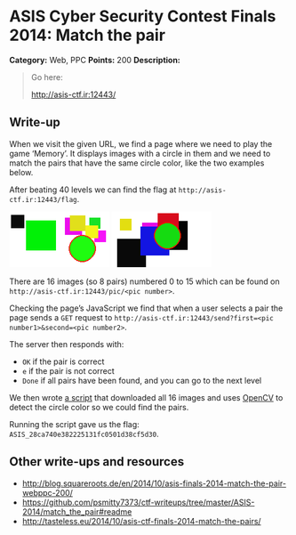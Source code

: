 # ASIS Cyber Security Contest Finals 2014: Match the pair

**Category:** Web, PPC
**Points:** 200
**Description:**

> Go here:
>
> <http://asis-ctf.ir:12443/>

## Write-up

When we visit the given URL, we find a page where we need to play the game ‘Memory’. It displays images with a circle in them and we need to match the pairs that have the same circle color, like the two examples below.

After beating 40 levels we can find the flag at `http://asis-ctf.ir:12443/flag`.

![](example-1.png)
![](example-2.png)

There are 16 images (so 8 pairs) numbered 0 to 15 which can be found on `http://asis-ctf.ir:12443/pic/<pic number>`.

Checking the page’s JavaScript we find that when a user selects a pair the page sends a `GET` request to `http://asis-ctf.ir:12443/send?first=<pic number1>&second=<pic number2>`.

The server then responds with:

* `OK` if the pair is correct
* `e` if the pair is not correct
* `Done` if all pairs have been found, and you can go to the next level

We then wrote [a script](match-the-pair.py) that downloaded all 16 images and uses [OpenCV](http://opencv.org/) to detect the circle color so we could find the pairs.

Running the script gave us the flag: `ASIS_28ca740e382225131fc0501d38cf5d30`.

## Other write-ups and resources

* <http://blog.squareroots.de/en/2014/10/asis-finals-2014-match-the-pair-webppc-200/>
* <https://github.com/psmitty7373/ctf-writeups/tree/master/ASIS-2014/match_the_pair#readme>
* <http://tasteless.eu/2014/10/asis-ctf-finals-2014-match-the-pairs/>
